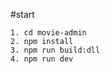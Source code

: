 #start

    1. cd movie-admin
    2. npm install 
    3. npm run build:dll
    4. npm run dev
    
    
